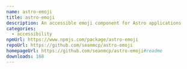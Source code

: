 ```yaml
---
name: astro-emoji
title: astro-emoji
description: An accessible emoji component for Astro applications
categories:
  - accessibility
npmUrl: https://www.npmjs.com/package/astro-emoji
repoUrl: https://github.com/seanmcp/astro-emoji
homepageUrl: https://github.com/seanmcp/astro-emoji#readme
downloads: 168
---
```

